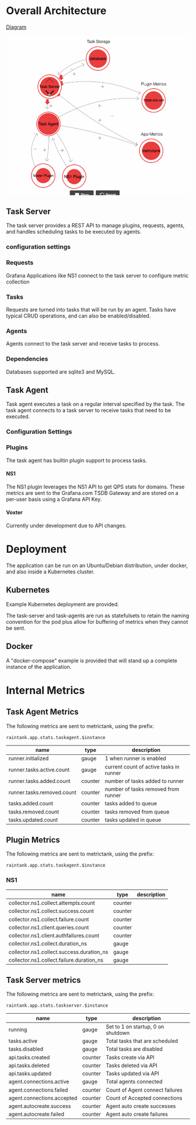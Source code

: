 # Overall Architecture

[Diagram](https://bit.ly/2H1Oi5m)

![raintank-app](img/raintank-app-animation.gif)

## Task Server

The task server provides a REST API to manage plugins, requests, agents, and handles scheduling tasks to be executed by agents.

### configuration settings

### Requests

Grafana Applications like NS1 connect to the task server to configure metric collection

### Tasks

Requests are turned into tasks that will be run by an agent.  Tasks have typical CRUD operations, and can also be enabled/disabled.

### Agents

Agents connect to the task server and receive tasks to process.


### Dependencies

Databases supported are sqlite3 and MySQL.

## Task Agent

Task agent executes a task on a regular interval specified by the task.
The task agent connects to a task server to receive tasks that need to be executed.

### Configuration Settings

### Plugins

The task agent has builtin plugin support to process tasks.

#### NS1

The NS1 plugin leverages the NS1 API to get QPS stats for domains. These metrics are sent to the Grafana.com TSDB Gateway and are stored on a per-user basis using a Grafana API Key.

#### Voxter

Currently under development due to API changes.

# Deployment

The application can be run on an Ubuntu/Debian distribution, under docker, and also inside a Kubernetes cluster.

## Kubernetes

Example Kubernetes deployment are provided.

The task-server and task-agents are run as statefulsets to retain the naming convention for the pod plus allow for buffering of metrics when they cannot be sent.

## Docker

A "docker-compose" example is provided that will stand up a complete instance of the application.

# Internal Metrics

## Task Agent Metrics
The following metrics are sent to metrictank, using the prefix:
```
raintank.app.stats.taskagent.$instance
```

|name|type|description|
|----|----|-----------|
runner.initialized|gauge|1 when runner is enabled
runner.tasks.active.count|gauge|current count of active tasks in runner
runner.tasks.added.count|counter|number of tasks added to runner
runner.tasks.removed.count|counter|number of tasks removed from runner
tasks.added.count|counter|tasks added to queue
tasks.removed.count|counter|tasks removed from queue
tasks.updated.count|counter|tasks updated in queue


## Plugin Metrics

The following metrics are sent to metrictank, using the prefix:
```
raintank.app.stats.taskagent.$instance
```

### NS1
|name|type|description|
|----|----|-----------|
collector.ns1.collect.attempts.count|counter|
collector.ns1.collect.success.count|counter|
collector.ns1.collect.failure.count|counter|
collector.ns1.client.queries.count|counter|
collector.ns1.client.authfailures.count|counter|
collector.ns1.collect.duration_ns|gauge|
collector.ns1.collect.success.duration_ns|gauge|
collector.ns1.collect.failure.duration_ns|gauge|

## Task Server metrics

The following metrics are sent to metrictank, using the prefix:
```
raintank.app.stats.taskserver.$instance
```
|name|type|description|
|----|----|-----------|
running|gauge|Set to 1 on startup, 0 on shutdown
tasks.active|gauge|Total tasks that are scheduled
tasks.disabled|gauge|Total tasks are disabled
api.tasks.created|counter|Tasks create via API
api.tasks.deleted|counter|Tasks deleted via API
api.tasks.updated|counter|Tasks updated via API
agent.connections.active|gauge|Total agents connected
agent.connections.failed|counter|Count of Agent connect failures
agent.connections.accepted|counter|Count of Accepted connections
agent.autocreate.success|counter|Agent auto create successes
agent.autocreate.failed|counter|Agent auto create failures

